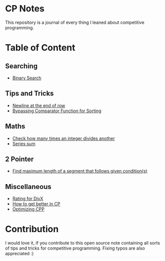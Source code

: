 # CP Notes
This repository is a journal of every thing I leaned about competitive programming.

# Table of Content
## Searching
- [Binary Search](searching/binary_search.md)
## Tips and Tricks
- [Newline at the end of row](tips_and_tricks/new_line_at_the_end_or_row.md)
- [Bypassing Comparator Function for Sorting](tips_and_tricks/bypassing_comparator.md)
## Maths
- [Check how many times an integer divides another](maths/how_many_times_an_int_divides_another.md)
- [Series sum](maths/series_sum.md)
## 2 Pointer
- [Find maximum length of a segment that follows given condition(s)](two_pointers/length_of_subarrays_that_follow_given_conditions.md.md)
## Miscellaneous
- [Rating for DivX](misc/rating_for_div_x.md)
- [How to get better in CP](misc/how_to_get_better_in_cp.md.md)
- [Optimizing CPP](misc/optimising_cpp.md)

# Contribution
I would love it, if you contribute to this open source note containing all sorts of tips and tricks for competitive programming. Fixing typos are also appreciated :)